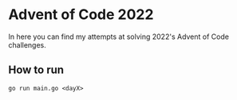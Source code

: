 # Advent of Code 2022

In here you can find my attempts at solving 2022's Advent of Code challenges.

## How to run

```golang
go run main.go <dayX>
```
